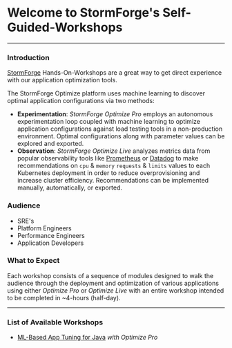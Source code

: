 # Welcome to StormForge's Self-Guided-Workshops
---
### Introduction

[StormForge](https://www.stormforge.io) Hands-On-Workshops are a great way to get direct experience with our application optimization tools.

The StormForge Optimize platform uses machine learning to discover optimal application configurations via two methods:
* **Experimentation**: *StormForge Optimize Pro* employs an autonomous experimentation loop coupled with machine learning to optimize application configurations against load testing tools in a non-production environment. Optimal configurations along with parameter values can be explored and exported.
* **Observation**: *StormForge Optimize Live* analyzes metrics data from popular observability tools like [Prometheus](https://prometheus.io/) or [Datadog](https://www.datadog.com) to make recommendations on `cpu` & `memory` `requests` & `limits` values to each Kubernetes deployment in order to reduce overprovisioning and increase cluster efficiency. Recommendations can be implemented manually, automatically, or exported.

### Audience
* SRE's
* Platform Engineers
* Performance Engineers
* Application Developers

### What to Expect

Each workshop consists of a sequence of modules designed to walk the audience through the deployment and optimization of various applications using either *Optimize Pro* or *Optimize Live* with an entire workshop intended to be completed in ~4-hours (half-day).

---

### List of Available Workshops

* [ML-Based App Tuning for Java](/Java/README.md) *with Optimize Pro*
